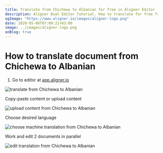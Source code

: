 ```yaml
---
title: Translate from Chichewa to Albanian for free in Aligner Editor
description: Aligner Dual Editor Tutorial. How to translate for free from Chichewa to Albanian. Aligner is multilingual document management platform. 
ogImage: "https://www.aligner.io/images/aligner-logo.png"
date: 2020-05-06T07:09:21+03:00
image: ../images/aligner-logo.png
onBlog: true
---
```


# How to translate document from Chichewa to Albanian

1. Go to editor at [app.aligner.io](https://app.aligner.io "Aligner App web page")

![translate from Chichewa to Albanian](../aligner-blank-editor.png "translate from Chichewa to Albanian")

Copy-paste content or upload content

![upload content from Chichewa to Albanian](../aligner-uploaded-document.png "upload content from Chichewa to Albanian")

Choose desired language

![choose machine translation from Chichewa to Albanian](../aligner-language-dropdown.png "choose machine translation from Chichewa to Albanian")

Work and edit 2 documents in parallel

![edit translation from Chichewa to Albanian](../aligner-double-sitded-editor.png "edit translation from Chichewa to Albanian")

